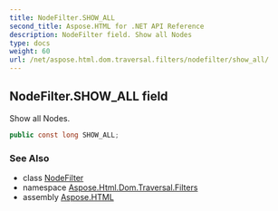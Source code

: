 ```yaml
---
title: NodeFilter.SHOW_ALL
second_title: Aspose.HTML for .NET API Reference
description: NodeFilter field. Show all Nodes
type: docs
weight: 60
url: /net/aspose.html.dom.traversal.filters/nodefilter/show_all/
---
```

## NodeFilter.SHOW_ALL field

Show all Nodes.

```csharp
public const long SHOW_ALL;
```

### See Also

* class [NodeFilter](../)
* namespace [Aspose.Html.Dom.Traversal.Filters](../../nodefilter/)
* assembly [Aspose.HTML](../../../)
